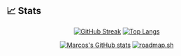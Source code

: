 ## 📈 Stats
<div align = "center">
  
[![GitHub Streak](http://github-readme-streak-stats.herokuapp.com?user=marcosvdiaso&theme=transparent&hide_border=true)](https://git.io/streak-stats)           [![Top Langs](https://github-readme-stats.vercel.app/api/top-langs/?username=marcosvdiaso&layout=compact&theme=transparent&hide_border=true)](https://github.com/marcosvdiaso/github-readme-stats)

[![Marcos's GitHub stats](https://github-readme-stats.vercel.app/api?username=marcosvdiaso&show_icons=true&theme=transparent&hide_border=true&hide_title=true)](https://github.com/marcosvdiaso) [![roadmap.sh](https://api.roadmap.sh/v1-badge/tall/655965fe68ca6026134cc60a?variant=dark)](https://roadmap.sh)
</p>
  </div>

